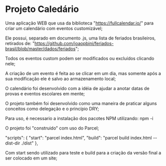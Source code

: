 # Projeto Caledário

Uma aplicação WEB que usa da biblioteca "https://fullcalendar.io/" para criar um calendário com eventos customizável;

Ele possui, separado em documento .js, uma lista de feriados brasileiros, retirados de: "https://github.com/joaopbini/feriados-brasil/blob/master/dados/feriados";

Todos os eventos custom podem ser modificados ou excluídos clicando nele;

A criação de um evento é feita ao se clicar em um dia, mas somente após a sua modificação ele é salvo ao armazenamento local;

O calendário foi desenvolvido com a idéia de ajudar a anotar datas de provas e eventos escolares em mente;

O projeto também foi desenvolvido como uma maneira de praticar alguns conceitos como delegação e o princípio DRY;

Para uso, é necessario a instalação dos pacotes NPM utilizando:
npm -i

O projeto foi "construido" com uso do Parcel;

 "scripts": {
    "start": "parcel index.html",
    "build": "parcel build index.html --dist-dir ./dist"
  },
  
Com start sendo utilizado para teste e build para a criação da versão final a ser colocado em um site;